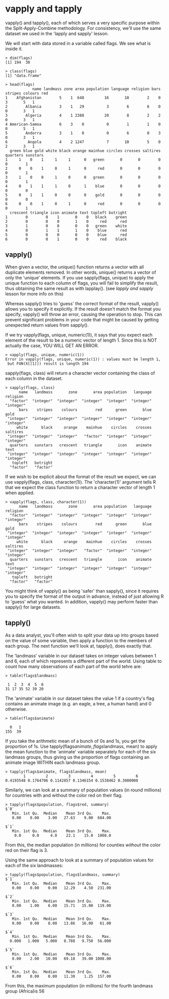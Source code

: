 # vapply and tapply

vapply() and tapply(), each of which serves a very specific purpose within the Split-Apply-Combine methodology. For consistency, we'll use the same dataset we used in the 'lapply and sapply' lesson.

We will start with data stored in a variable called flags. We see what is inside it.
```
> dim(flags)
[1] 194  30

> class(flags)
[1] "data.frame"

> head(flags)
            name landmass zone area population language religion bars stripes colours red
1    Afghanistan        5    1  648         16       10        2    0       3       5   1
2        Albania        3    1   29          3        6        6    0       0       3   1
3        Algeria        4    1 2388         20        8        2    2       0       3   1
4 American-Samoa        6    3    0          0        1        1    0       0       5   1
5        Andorra        3    1    0          0        6        0    3       0       3   1
6         Angola        4    2 1247          7       10        5    0       2       3   1
  green blue gold white black orange mainhue circles crosses saltires quarters sunstars
1     1    0    1     1     1      0   green       0       0        0        0        1
2     0    0    1     0     1      0     red       0       0        0        0        1
3     1    0    0     1     0      0   green       0       0        0        0        1
4     0    1    1     1     0      1    blue       0       0        0        0        0
5     0    1    1     0     0      0    gold       0       0        0        0        0
6     0    0    1     0     1      0     red       0       0        0        0        1
  crescent triangle icon animate text topleft botright
1        0        0    1       0    0   black    green
2        0        0    0       1    0     red      red
3        1        0    0       0    0   green    white
4        0        1    1       1    0    blue      red
5        0        0    0       0    0    blue      red
6        0        0    1       0    0     red    black
```

## vapply()
When given a vector, the unique() function returns a vector with all duplicate elements removed. In other words, unique() returns a vector of only the 'unique' elements. If you use sapply(flags, unique) to apply the unique function to each column of flags, you will fail to simplify the result, thus obtaining the same result as with lapplay(). (see *lapply and sapply* lesson for more info on this)

Whereas sapply() tries to 'guess' the correct format of the result, vapply() allows you to specify it explicitly. If the result doesn't match the format you specify, vapply() will throw an error, causing the operation to stop. This can prevent significant problems in your code that might be caused by getting unexpected return values from sapply().

If we try vapply(flags, unique, numeric(1)), it says that you expect each element of the result to be a numeric vector of length 1. Since this is NOT actually the case, YOU WILL GET AN ERROR.
```
> vapply(flags, unique, numeric(1))
Error in vapply(flags, unique, numeric(1)) : values must be length 1,
 but FUN(X[[1]]) result is length 194
```

sapply(flags, class) will return a character vector containing the class of each column in the dataset.
```
> sapply(flags, class)
      name   landmass       zone       area population   language   religion 
  "factor"  "integer"  "integer"  "integer"  "integer"  "integer"  "integer" 
      bars    stripes    colours        red      green       blue       gold 
 "integer"  "integer"  "integer"  "integer"  "integer"  "integer"  "integer" 
     white      black     orange    mainhue    circles    crosses   saltires 
 "integer"  "integer"  "integer"   "factor"  "integer"  "integer"  "integer" 
  quarters   sunstars   crescent   triangle       icon    animate       text 
 "integer"  "integer"  "integer"  "integer"  "integer"  "integer"  "integer" 
   topleft   botright 
  "factor"   "factor" 
```

If we wish to be explicit about the format of the result we expect, we can use vapply(flags, class, character(1)). The 'character(1)' argument tells R that we expect the class function to return a character vector of length 1 when applied.
```
> vapply(flags, class, character(1))
      name   landmass       zone       area population   language   religion 
  "factor"  "integer"  "integer"  "integer"  "integer"  "integer"  "integer" 
      bars    stripes    colours        red      green       blue       gold 
 "integer"  "integer"  "integer"  "integer"  "integer"  "integer"  "integer" 
     white      black     orange    mainhue    circles    crosses   saltires 
 "integer"  "integer"  "integer"   "factor"  "integer"  "integer"  "integer" 
  quarters   sunstars   crescent   triangle       icon    animate       text 
 "integer"  "integer"  "integer"  "integer"  "integer"  "integer"  "integer" 
   topleft   botright 
  "factor"   "factor" 
```

 You might think of vapply() as being 'safer' than sapply(), since it requires you to specify the format of the output in advance, instead of just allowing R to 'guess' what you wanted. In addition, vapply() may perform faster than sapply() for large datasets.


## tapply()
As a data analyst, you'll often wish to split your data up into groups based on the value of some variable, then apply a function to the members of each group. The next function we'll look at, tapply(), does exactly that.

The 'landmass' variable in our dataset takes on integer values between 1 and 6, each of which represents a different part of the world. Using table to count how many observations of each part of the world tehre are:
```
> table(flags$landmass)

 1  2  3  4  5  6 
31 17 35 52 39 20 
```

The 'animate' variable in our dataset takes the value 1 if a country's flag contains an animate image (e.g. an eagle, a tree, a human hand) and 0 otherwise.
```
> table(flags$animate)

  0   1 
155  39 
```

 If you take the arithmetic mean of a bunch of 0s and 1s, you get the proportion of 1s. Use tapply(flags$animate, flags$landmass, mean) to apply the mean function to the 'animate' variable separately for each of the six landmass
groups, thus giving us the proportion of flags containing an animate image WITHIN each landmass group.
```
> tapply(flags$animate, flags$landmass, mean)
        1         2         3         4         5         6 
0.4193548 0.1764706 0.1142857 0.1346154 0.1538462 0.3000000 
```


Similarly, we can look at a summary of population values (in round millions) for countries with and without the color red on their flag.
```
> tapply(flags$population, flags$red, summary)
$`0`
   Min. 1st Qu.  Median    Mean 3rd Qu.    Max. 
   0.00    0.00    3.00   27.63    9.00  684.00 

$`1`
   Min. 1st Qu.  Median    Mean 3rd Qu.    Max. 
    0.0     0.0     4.0    22.1    15.0  1008.0 
```

From this, the median population (in millions) for counties *without* the color red on their flag is 3.

Using the same approach to look at a summary of population values for each of the six landmasses:
```
> tapply(flags$population, flags$landmass, summary)
$`1`
   Min. 1st Qu.  Median    Mean 3rd Qu.    Max. 
   0.00    0.00    0.00   12.29    4.50  231.00 

$`2`
   Min. 1st Qu.  Median    Mean 3rd Qu.    Max. 
   0.00    1.00    6.00   15.71   15.00  119.00 

$`3`
   Min. 1st Qu.  Median    Mean 3rd Qu.    Max. 
   0.00    0.00    8.00   13.86   16.00   61.00 

$`4`
   Min. 1st Qu.  Median    Mean 3rd Qu.    Max. 
  0.000   1.000   5.000   8.788   9.750  56.000 

$`5`
   Min. 1st Qu.  Median    Mean 3rd Qu.    Max. 
   0.00    2.00   10.00   69.18   39.00 1008.00 

$`6`
   Min. 1st Qu.  Median    Mean 3rd Qu.    Max. 
   0.00    0.00    0.00   11.30    1.25  157.00 
```
From this, the maximum population (in millions) for the fourth landmass group (Africa)is 56